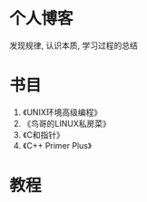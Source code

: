 # 个人博客

发现规律, 认识本质, 学习过程的总结

# 书目

1. 《UNIX环境高级编程》
2. 《鸟哥的LINUX私房菜》
3. 《C和指针》
4. 《C++ Primer Plus》

# 教程
